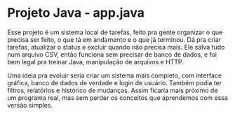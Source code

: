 # Projeto Java - app.java
Esse projeto é um sistema local de tarefas, feito pra gente organizar o que precisa ser feito, o que tá em andamento e o que já terminou. Dá pra criar tarefas, atualizar o status e excluir quando não precisa mais. Ele salva tudo num arquivo CSV, então funciona sem precisar de banco de dados, e foi bem legal pra treinar Java, manipulação de arquivos e HTTP.

Uma ideia pra evoluir seria criar um sistema mais completo, com interface gráfica, banco de dados de verdade e login de usuário. Também podia ter filtros, relatórios e histórico de mudanças. Assim ficaria mais próximo de um programa real, mas sem perder os conceitos que aprendemos com essa versão simples.
